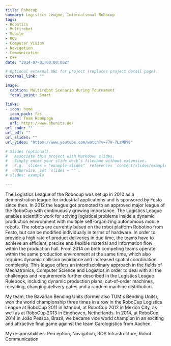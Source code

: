 ```yaml
---
title: Robocup
summary: Logistics League, International Robocup
tags:
- Robotics
- Multirobot
- Mobile
- ROS
- Computer Vision
- Navigation
- Communication
- C++
date: "2014-07-01T00:00:00Z"

# Optional external URL for project (replaces project detail page).
external_link: ""

image:
  caption: Multirobot Scenario during Tournament
  focal_point: Smart

links:
- icon: home
  icon_pack: fas
  name: Team Homepage
  url: https://www.bbunits.de/
url_code: ""
url_pdf: ""
url_slides: ""
url_video: "https://www.youtube.com/watch?v=77V-7LzMBY8"

# Slides (optional).
#   Associate this project with Markdown slides.
#   Simply enter your slide deck's filename without extension.
#   E.g. `slides = "example-slides"` references `content/slides/example-slides.md`.
#   Otherwise, set `slides = ""`.
# slides: example

---
```


The Logistics League of the Robocup was set up in 2010 as a demonstration league for industrial applications and is sponsored by Festo since then. In 2012 the league got promoted to an approved major league of the RoboCup with continuously growing importance. The Logistics League enables scientific work for solving logistical problems inside a dynamic production environment with multiple self-organizing autonomous mobile robots. The robots are currently based on the robot platform Robotino from Festo, but can be modified individually in terms of hardware. In order to provide a high rate of product deliveries in due time, the teams have to achieve an efficient, precise and flexible material and information flow within the production hall. From 2014 on both competing teams operate within the same production environment at the same time, which also requires dynamic collision avoidance and increased spatial coordination complexity. This league offers an interdisciplinary approach in the fields of Mechatronics, Computer Science and Logistics in order to deal with all the challenges and requirements further described in the Logistics League Rulebook, including dynamic production plans, out-of-order machines, recycling, changing delivery gates and a random machine distribution.

My team, the Bavarian Bending Units (former also TUM's Bending Units), won the world championship three times in a row in the RoboCup Logistics League at RoboCup 2011 in Istanbul, at RoboCup 2012 in Mexico City, as well as at RoboCup 2013 in Eindhoven, Netherlands. In 2014, at RoboCup 2014 in João Pessoa, Brazil, we became vice world champion in an exciting and attractive final game against the team Carologistics from Aachen.

My responsibilities: Perception, Navigation, ROS Infrastructure, Robot Communication

